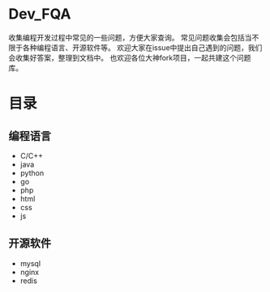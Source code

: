 # Dev_FQA
收集编程开发过程中常见的一些问题，方便大家查询。
常见问题收集会包括当不限于各种编程语言、开源软件等。
欢迎大家在issue中提出自己遇到的问题，我们会收集好答案，整理到文档中。
也欢迎各位大神fork项目，一起共建这个问题库。

# 目录
## 编程语言
- C/C++
- java
- python
- go
- php
- html
- css
- js 
## 开源软件
- mysql
- nginx
- redis